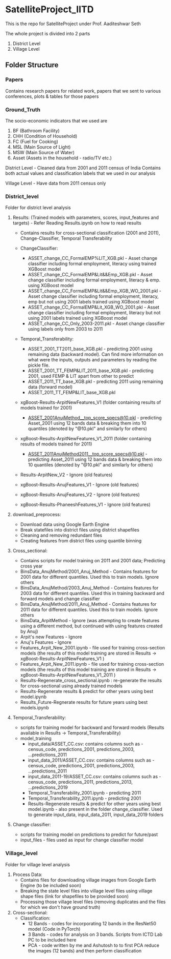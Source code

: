 # SatelliteProject_IITD
This is the repo for SatelliteProject under Prof. Aaditeshwar Seth

The whole project is divided into 2 parts
1. District Level
2. Village Level

## Folder Structure

### Papers
Contains research papers for related work, papers that we sent to various conferences, plots & tables for those papers

### Ground_Truth
The socio-economic indicators that we used are
1. BF (Bathroom Facility)
2. CHH (Condition of Household)
3. FC (Fuel for Cooking)
4. MSL (Main Source of Light)
5. MSW (Main Source of Water)
6. Asset (Assets in the household - radio/TV etc.)

District Level - Cleaned data from 2001 and 2011 census of India
Contains both actual values and classification labels that we used in our analysis

Village Level - Have data from 2011 census only

### District_level
Folder for district level analysis

1. Results: (Trained models with parameters, scores, input_features and targets) - Refer Reading Results.ipynb on how to read results
	- Contains results for cross-sectional classification (2001 and 2011), Change-Classifier, Temporal Transferability
	
	- ChangeClassifier: 
		- ASSET_change_CC_FormalEMP%LIT_XGB.pkl - Asset change classifier including formal employment, literacy using trained XGBoost model
		- ASSET_change_CC_FormalEMP&Lit&&Emp_XGB.pkl - Asset change classifier including formal employment, literacy & emp. using XGBoost model
		- ASSET_change_CC_FormalEMP&Lit&&Emp_XGB_WO_2001.pkl - Asset change classifier including formal employment, literacy, emp but not using 2001 labels trained using XGBoost model
		- ASSET_change_CC_FormalEMP&Lit_XGB_WO_2001.pkl - Asset change classifier including formal employment, literacy but not using 2001 labels trained using XGBoost model
		- ASSET_change_CC_Only_2003-2011.pkl - Asset change classifier using labels only from 2003 to 2011
	
	- Temporal_Transferability:
		- ASSET_2001_TT2011_base_XGB.pkl - predicting 2001 using remaining data (backward model). Can find more information on what were the inputs, outputs and parameters by reading the pickle file. 
		- ASSET_2001_TT_FEMP&LIT_2011_base_XGB.pkl - predicting 2001, used FEMP & LIT apart from other to predict
		- ASSET_2011_TT_base_XGB.pkl - predicting 2011 using remaining data (forward model)
		- ASSET_2011_TT_FEMP&LIT_base_XGB.pkl

	- xgBoost-Results-ArpitNewFeatures_V1 (folder containing results of models trained for 2001)
		- ASSET_2001AnujMethod__top_score_specs@10.pkl - predicting Asset_2001 using 12 bands data & breaking them into 10 quantiles (denoted by "@10.pkl" and similarly for others)
	- xgBoost-Results-ArpitNewFeatures_V1_2011 (folder containing results of models trained for 2011)
		- ASSET_2011AnujMethod2011__top_score_specs@10.pkl - predicting Asset_2011 using 12 bands data & breaking them into 10 quantiles (denoted by "@10.pkl" and similarly for others)

	- Results-ArpitNew_V2 - Ignore (old features)
	- xgBoost-Results-AnujFeatures_V1 - Ignore (old features)
	- xgBoost-Results-AnujFeatures_V2 - Ignore (old features)
	- xgBoost-Results-PhaneeshFeatures_V1 - Ignore (old features)

2. download_preprocess: 
	- Download data using Google Earth Engine
	- Break statefiles into district files using district shapefiles
	- Cleaning and removing redundant files
	- Creating features from district files using quantile binning
3. Cross_sectional:
	- Contains scripts for model training on 2011 and 2001 data; Predicting cross year
	- BinsData_AnujMethod/2001_Anuj_Method - Contains features for 2001 data for different quantiles. Used this to train models. Ignore others
	- BinsData_AnujMethod/2003_Anuj_Method - Contains features for 2003 data for different quantiles. Used this in training backward and forward models and change classifier
	- BinsData_AnujMethod/2011_Anuj_Method - Contains features for 2011 data for different quantiles. Used this to train models. Ignore others
	- BinsData_ArpitMethod - Ignore (was attempting to create features using a different method, but continued with using features created by Anuj)
	- Arpit's new Features - Ignore
	- Anuj's Features - Ignore
	- Features_Arpit_New_2001.ipynb - file used for training cross-section models (the results of this model training are stored in Results -> xgBoost-Results-ArpitNewFeatures_V1 )
	- Features_Arpit_New_2011.ipynb - file used for training cross-section models (the results of this model training are stored in Results -> xgBoost-Results-ArpitNewFeatures_V1_2011 )
	- Results-Regenerate_cross_sectional.ipynb : re-generate the results for cross-sectional using already trained models
	- Results-Regenerate results & predict for other years using best model.ipynb
	- Results_Future-Regnerate results for future years using best models.ipynb


4. Temporal_Transferability:
	- scripts for training model for backward and forward models (Results available in Results -> Temporal_Transferability)
	- model_training
		- input_data/ASSET_CC.csv: contains columns such as  - census_code, predictions_2001, predictions_2003, ...predictions_2011
		- input_data_2011/ASSET_CC.csv: contains columns such as  - census_code, predictions_2001, predictions_2003, ...predictions_2011
		- input_data_2011-19/ASSET_CC.csv: contains columns such as  - census_code, predictions_2011, predictions_2013, ...predictions_2019
		- Temporal_Transferability_2001.ipynb - predicting 2011
		- Temporal_Transferability_2011.ipynb - predicting 2001
		- Results-Regenerate results & predict for other years using best model.ipynb - also present in the folder change_classifier. Used to generate input_data, input_data_2011, input_data_2019 folders

5. Change classifier:
	- scripts for training model on predictions to predict for future/past
	- input_files - files used as input for change classifier model

### Village_level
Folder for village level analysis

1. Process Data:
	- Contains files for downloading village images from Google Earth Engine (to be included soon)
	- Breaking the state level files into village level files using village shape files (link for shapefiles to be provided soon)
	- Processing those village level files (removing duplicates and the files for which we don't have ground truth)
2. Cross-sectional:
	- Classification:
		- 12 Bands - codes for incorporating 12 bands in the ResNet50 model (Code in PyTorch)
		- 3 Bands - codes for analysis on 3 bands. Scripts from ICTD Lab PC to be included here
		- PCA - code written by me and Ashutosh to to first PCA reduce the images (12 bands) and then perform classification



